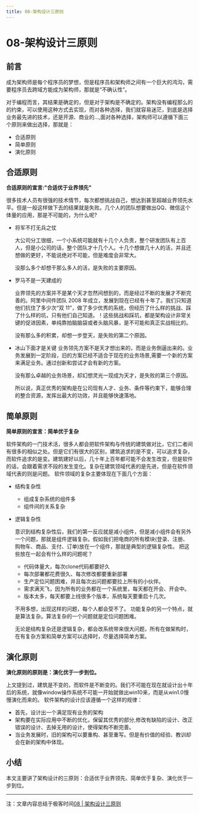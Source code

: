 ```yaml
---
title: 08-架构设计三原则
---
```

# 08-架构设计三原则
## 前言
成为架构师是每个程序员的梦想，但是程序员和架构师之间有一个巨大的鸿沟，需要程序员去跨域方能成为架构师，那就是“不确认性”。

对于编程而言，其结果是确定的，但是对于架构是不确定的。架构没有编程那么的的约束，可以使用这种方式去实现，而对各种选择，我们就容易迷茫，到底是选择业务最先进的技术，还是开源、商业的...,面对各种选择，架构师可以遵循下面三个原则来做出选择，那就是：
- 合适原则
- 简单原则
- 演化原则
## 合适原则
**合适原则的宣言:"合适优于业界领先"**

很多技术人员有很强的技术情节，每次都想挑战自己，想达到甚至超越业界领先水平。但是一般这样做下去的结果就是失败。几个人的团队想要做出QQ、微信这个体量的应用，那是不可能的，为什么呢?
- 将军不打无兵之仗

  大公司分工很细，一个小系统可能就有十几个人负责，整个研发团队有上百人，但是小公司的话，整个团队才十几个人。十几个想做几十人的活，并且还想做的更好，不能说绝对不可能，但是难度会非常大。

  没那么多个却想干那么多人的活，是失败的主要原因。

- 罗马不是一天建成的

  业界领先的方案并不是某个天才忽然间想到的，而是经过不断的发展才不断完善的。阿里中间件团队 2008 年成立，发展到现在已经有十年了。我们只知道他们抗住了多少次“双 11”，做了多少优秀的系统，但经历了什么样的挑战、踩了什么样的坑，只有他们自己知道。！这些挑战和踩坑，都是架构设计非常关键的促进因素，单纯靠拍脑脑袋或者头脑风暴，是不可能和真正实战相比的。

  没有那么多的积累，却想一步登天，是失败的第二个原因。
- 冰山下面才是关键
  业务领先方案不是天才想出来的，而是业务倒逼出来的。业务发展到一定阶段，旧的方案已经不适合于现在的业务场景,需要一个新的方案来满足业务。通过创新和尝试才会有新的方案。

  没有那么卓越的业务场景，却幻想灵光一现成为天才，是失败的第三个原因。

  所以说，真正优秀的架构是在公司现有人才、业务、条件等约束下，能够合理的整合资源，发挥出最大的功效，并且能够快速落地。

## 简单原则
**简单原则的宣言：简单优于复杂**

软件架构的一门技术活，很多人都会把软件架构与传统的建筑做对比，它们二者间有很多的相似之处。但是它们有很大的区别，建筑追求的是不变，可以追求复杂，而软件追求的是变。建筑建好以后，几十年上百年都可能不会发生改变，但是软件的话，会跟着需求不段的发生变化。复杂在建筑领域代表的是先进，但是在软件领域代表的则是问题。
软件领域的复杂主要体现在下面几个方面：
- 结构复杂性
   - 组成复杂系统的组件多
   - 组件间的关系复杂
- 逻辑复杂性

  意识到结构复杂性后，我们的第一反应就是减小组件，但是减小组件会有另外一个问题，那就是组件逻辑复杂。假如我们把电商的所有模块(登录、注册、购物车、商品、支付、订单)放在一个组件，那就是典型的逻辑复杂性。
  把这些放在一起会有什么样的问题呢？
   - 代码体量大，每次clone代码都要好久
   - 每次部署都花费很久、每次修改都要重新部署
   - 生产定位问题困难，并且每次出问题都要拉上所有的小伙伴。
   - 需求满天飞，因为所有的业务都在一个系统里，每天都在开会、开会中。
   - 版本太多，每天都要上线很多个版本，系统每天要重启十几次。
   
   不用多想，出现这样的问题，每个人都会受不了。
   功能复杂的另一个特点，就是算法复杂。算法复杂的一个问题就是定位问题困难。

  无论是结构复杂还是逻辑复杂，都会改系统带来很大问题，所有在做架构时，在有复杂方案和简单方案可以选择时，尽量选择简单方案。

## 演化原则
**演化原则的原则是：演化优于一步到位。**

上文提到过，建筑是不变的，而软件是不断变的。我们不可能在现在就设计出十年后的系统，就像window操作系统不可能一开始就做出win10来，而是从win1.0慢慢演化而来的。
软件架构的设计应该遵循一个这样的规律：
- 首先，设计出一个满足现有业务的架构
- 架构要在实际应用中不断的优化，保留其优秀的部分,修改有缺陷的设计、改正错误的设计、去掉无用的设计，使得架构不断完善。
- 当业务发展时，旧的架构可以要重构、甚至重写。但是有价值的经验、教训却会在新的架构中体现。

## 小结
本文主要讲了架构设计的三原则：合适优于业界领先、简单优于复杂、演化优于一步到位。



---
注：文章内容总结于极客时间[08 | 架构设计三原则](https://time.geekbang.org/column/article/7071)

<Valine/>